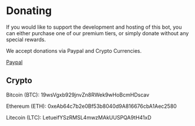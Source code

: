 # Donating

If you would like to support the development and hosting of this bot, you can either purchase one of our premium tiers, or simply donate without any special rewards.

We accept donations via Paypal and Crypto Currencies.

[Paypal](https://www.paypal.com/cgi-bin/webscr?cmd=_xclick&business=2E4RE33LFZJGY&lc=CH&item_name=InviteManager&amount=5%2e00&currency_code=USD&button_subtype=services&tax_rate=0%2e000&shipping=0%2e00&bn=PP%2dBuyNowBF%3abtn_buynowCC_LG%2egif%3aNonHosted)

## Crypto

Bitcoin \(BTC\): 19wsVgxb929jnvZn8RWek9wHoBcmHDscav

Ethereum \(ETH\): 0xeAb64c7b2e0Bf53b8040d9A816676cbA1Aec2580

Litecoin \(LTC\): LetueifYSzRMSL4mwzMAkUUSPQA9tH41xD

